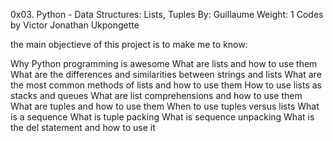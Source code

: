 0x03. Python - Data Structures: Lists, Tuples
By: Guillaume
Weight: 1
Codes by Victor Jonathan Ukpongette

the main objectieve of this project is to make me to know:

Why Python programming is awesome
What are lists and how to use them
What are the differences and similarities between strings and lists
What are the most common methods of lists and how to use them
How to use lists as stacks and queues
What are list comprehensions and how to use them
What are tuples and how to use them
When to use tuples versus lists
What is a sequence
What is tuple packing
What is sequence unpacking
What is the del statement and how to use it
